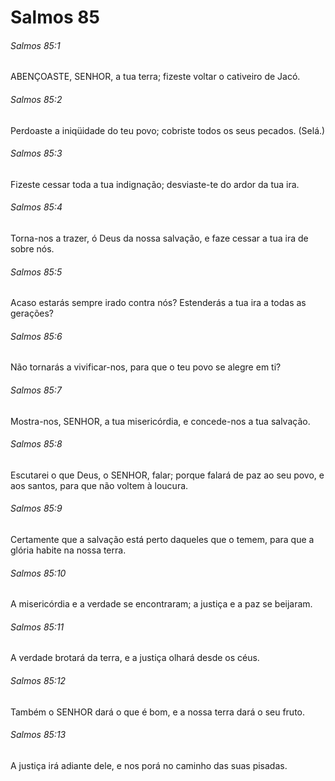 # Salmos 85

###### Salmos 85:1

ABENÇOASTE, SENHOR, a tua terra; fizeste voltar o cativeiro de Jacó.

###### Salmos 85:2

Perdoaste a iniqüidade do teu povo; cobriste todos os seus pecados. (Selá.)

###### Salmos 85:3

Fizeste cessar toda a tua indignação; desviaste-te do ardor da tua ira.

###### Salmos 85:4

Torna-nos a trazer, ó Deus da nossa salvação, e faze cessar a tua ira de sobre nós.

###### Salmos 85:5

Acaso estarás sempre irado contra nós? Estenderás a tua ira a todas as gerações?

###### Salmos 85:6

Não tornarás a vivificar-nos, para que o teu povo se alegre em ti?

###### Salmos 85:7

Mostra-nos, SENHOR, a tua misericórdia, e concede-nos a tua salvação.

###### Salmos 85:8

Escutarei o que Deus, o SENHOR, falar; porque falará de paz ao seu povo, e aos santos, para que não voltem à loucura.

###### Salmos 85:9

Certamente que a salvação está perto daqueles que o temem, para que a glória habite na nossa terra.

###### Salmos 85:10

A misericórdia e a verdade se encontraram; a justiça e a paz se beijaram.

###### Salmos 85:11

A verdade brotará da terra, e a justiça olhará desde os céus.

###### Salmos 85:12

Também o SENHOR dará o que é bom, e a nossa terra dará o seu fruto.

###### Salmos 85:13

A justiça irá adiante dele, e nos porá no caminho das suas pisadas.

